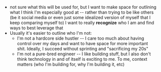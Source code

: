 - not sure what this will be used for, but I want to make space for outlining what I think I'm especially good at -- rather than trying to be like others (be it social media or even just some idealized version of myself that I keep comparing myself to) I want to really **recognize** who I am and find ways to best leverage that
- Usually it's easier to outline who I'm not:
    - I'm not a hardcore side hustler -- I care too much about having control over my days and want to have space for more important shit. Ideally, I succeed without sprinting and "sacrificing my 20s"
    - I'm not a pure-bred engineer -- I like building stuff, but I also don't think technology in and of itself is exciting to me. To me, context matters (who I'm building for, why I'm building it, etc)
